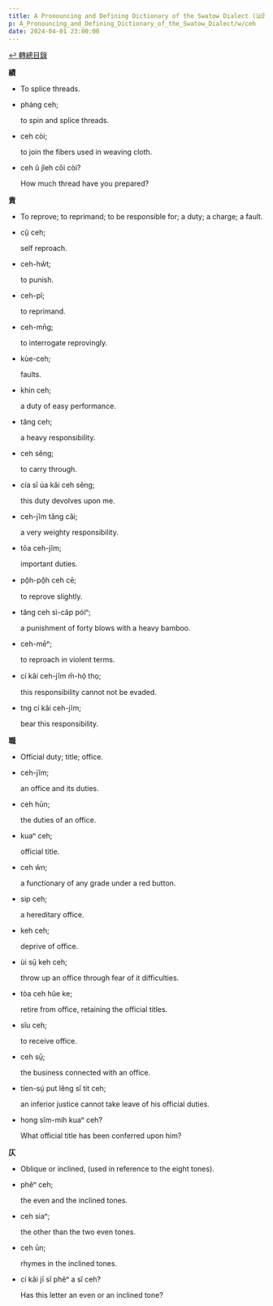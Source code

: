 ```yaml
---
title: A Pronouncing and Defining Dictionary of the Swatow Dialect (汕頭方言音義字典) / ceh
p: A_Pronouncing_and_Defining_Dictionary_of_the_Swatow_Dialect/w/ceh
date: 2024-04-01 23:00:00
---
```


[↩️ 轉總目錄](/A_Pronouncing_and_Defining_Dictionary_of_the_Swatow_Dialect)


**績**
- To splice threads.

- pháng ceh;

  to spin and splice threads.

- ceh còi;

  to join the fibers used in weaving cloth.

- ceh ŭ jîeh cōi còi?

  How much thread have you prepared?

**責**
- To reprove; to reprimand; to be responsible for; a duty; a charge; a fault.

- cṳ̆ ceh;

  self reproach.

- ceh-hŵt;

  to punish.

- ceh-pĭ;

  to reprimand.

- ceh-mn̄g;

  to interrogate reprovingly.

- kùe-ceh;

  faults.

- khin ceh;

  a duty of easy performance.

- tăng ceh;

  a heavy responsibility.

- ceh sêng;

  to carry through.

- cía sĭ úa kâi ceh sêng;

  this duty devolves upon me.

- ceh-jĭm tăng căi;

  a very weighty responsibility.

- tōa ceh-jĭm;

  important duties.

- pô̤h-pô̤h ceh cē;

  to reprove slightly.

- tăng ceh sì-câp póiⁿ;

  a punishment of forty blows with a heavy bamboo.

- ceh-mēⁿ;

  to reproach in violent terms.

- cí kâi ceh-jĭm m̄-hó̤ tho̤;

  this responsibility cannot not be evaded.

- tng cí kâi ceh-jĭm;

  bear this responsibility.

**職**
- Official duty; title; office.

- ceh-jĭm;

  an office and its duties.

- ceh hūn;

  the duties of an office.

- kuaⁿ ceh;

  official title.

- ceh ŵn;

  a functionary of any grade under a red button.

- sip ceh;

  a hereditary office.

- keh ceh;

  deprive of office.

- ùi sṳ̄ keh ceh;

  throw up an office through fear of it difficulties.

- tòa ceh hûe ke;

  retire from office, retaining the official titles.

- sĭu ceh;

  to receive office.

- ceh sṳ̄;

  the business connected with an office.

- tíen-sṳ́ put lêng sî tit ceh;

  an inferior justice cannot take leave of his official duties.

- hong sĭm-mih kuaⁿ ceh?

  What official title has been conferred upon him?

**仄**
- Oblique or inclined, (used in reference to the eight tones).

- phêⁿ ceh;

  the even and the inclined tones.

- ceh siaⁿ;

  the other than the two even tones.

- ceh ūn;

  rhymes in the inclined tones.

- cí kâi jī sĭ phêⁿ a sĭ ceh?

  Has this letter an even or an inclined tone?